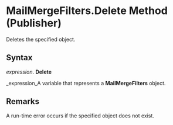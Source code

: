 
# MailMergeFilters.Delete Method (Publisher)

Deletes the specified object.


## Syntax

 _expression_. **Delete**

 _expression_A variable that represents a  **MailMergeFilters** object.


## Remarks

A run-time error occurs if the specified object does not exist.

